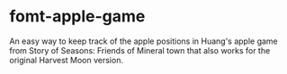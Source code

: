 # fomt-apple-game
An easy way to keep track of the apple positions in Huang's apple game from Story of Seasons: Friends of Mineral town that also works for the original Harvest Moon version.
